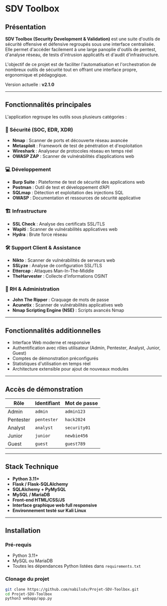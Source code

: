# SDV Toolbox

## Présentation

**SDV Toolbox (Security Development & Validation)** est une suite d'outils de sécurité offensive et défensive regroupés sous une interface centralisée.  
Elle permet d'accéder facilement à une large panoplie d'outils de pentest, d'analyse réseau, de tests d'intrusion applicatifs et d'audit d'infrastructure.

L'objectif de ce projet est de faciliter l'automatisation et l'orchestration de nombreux outils de sécurité tout en offrant une interface propre, ergonomique et pédagogique.

Version actuelle : **v2.1.0**

---

## Fonctionnalités principales

L'application regroupe les outils sous plusieurs catégories :

### 🔐 Sécurité (SOC, EDR, XDR)

- **Nmap** : Scanner de ports et découverte réseau avancée
- **Metasploit** : Framework de test de pénétration et d'exploitation
- **Wireshark** : Analyseur de protocoles réseau en temps réel
- **OWASP ZAP** : Scanner de vulnérabilités d’applications web

### 💻 Développement

- **Burp Suite** : Plateforme de test de sécurité des applications web
- **Postman** : Outil de test et développement d’API
- **SQLmap** : Détection et exploitation des injections SQL
- **OWASP** : Documentation et ressources de sécurité applicative

### 🏗 Infrastructure

- **SSL Check** : Analyse des certificats SSL/TLS
- **Wapiti** : Scanner de vulnérabilités applicatives web
- **Hydra** : Brute force réseau

### 🛠 Support Client & Assistance

- **Nikto** : Scanner de vulnérabilités de serveurs web
- **SSLyze** : Analyse de configuration SSL/TLS
- **Ettercap** : Attaques Man-In-The-Middle
- **TheHarvester** : Collecte d’informations OSINT

### 👥 RH & Administration

- **John The Ripper** : Craquage de mots de passe
- **Acunetix** : Scanner de vulnérabilités applicatives web
- **Nmap Scripting Engine (NSE)** : Scripts avancés Nmap

---

## Fonctionnalités additionnelles

- Interface Web moderne et responsive
- Authentification avec rôles utilisateur (Admin, Pentester, Analyst, Junior, Guest)
- Comptes de démonstration préconfigurés
- Statistiques d'utilisation en temps réel
- Architecture extensible pour ajout de nouveaux modules

---

## Accès de démonstration

| Rôle         | Identifiant | Mot de passe |
|--------------|-------------|---------------|
| Admin        | `admin`     | `admin123`    |
| Pentester    | `pentester` | `hack2024`    |
| Analyst      | `analyst`   | `security01`  |
| Junior       | `junior`    | `newbie456`   |
| Guest        | `guest`     | `guest789`    |

---

## Stack Technique

- **Python 3.11+**
- **Flask / Flask-SQLAlchemy**
- **SQLAlchemy + PyMySQL**
- **MySQL / MariaDB**
- **Front-end HTML/CSS/JS**
- **Interface graphique web full responsive**
- **Environnement testé sur Kali Linux**

---

## Installation

### Pré-requis

- Python 3.11+
- MySQL ou MariaDB
- Toutes les dépendances Python listées dans `requirements.txt`

### Clonage du projet

```bash
git clone https://github.com/nabilsdv/Projet-SDV-Toolbox.git
cd Projet-SDV-Toolbox
python3 webapp/app.py

